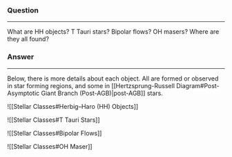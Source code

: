### Question
---
What are HH objects? T Tauri stars? Bipolar flows? OH masers? Where are they all found?

### Answer
---
Below, there is more details about each object. All are formed or observed in star forming regions, and some in [[Hertzsprung-Russell Diagram#Post-Asymptotic Giant Branch (Post-AGB)|post-AGB]] stars.

![[Stellar Classes#Herbig–Haro (HH) Objects]]

![[Stellar Classes#T Tauri Stars]]

![[Stellar Classes#Bipolar Flows]]

![[Stellar Classes#OH Maser]]
